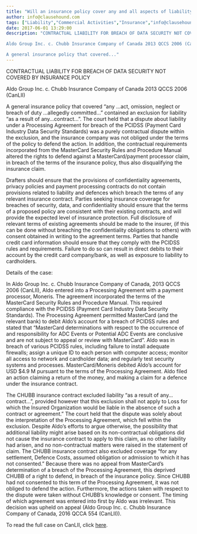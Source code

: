 ```yaml
---
title: "Will an insurance policy cover any and all aspects of liability mentioned in an agreement?"
author: info@clausehound.com
tags: ["Liability","Commercial Activities","Insurance","info@clausehound.com","Data Breach"]
date: 2017-06-01 13:29:00
description: "CONTRACTUAL LIABILITY FOR BREACH OF DATA SECURITY NOT COVERED BY INSURANCE POLICY

Aldo Group Inc. c. Chubb Insurance Company of Canada 2013 QCCS 2006 (CanLII)

A general insurance policy that covered..."
---
```


CONTRACTUAL LIABILITY FOR BREACH OF DATA SECURITY NOT COVERED BY INSURANCE POLICY

Aldo Group Inc. c. Chubb Insurance Company of Canada 2013 QCCS 2006 (CanLII)

A general insurance policy that covered “any …act, omission, neglect or breach of duty …allegedly committed…” contained an exclusion for liability “as a result of any…contract…”. The court held that a dispute about liability under a Processing Agreement for breach of the PCIDSS (Payment Card Industry Data Security Standards) was a purely contractual dispute within the exclusion, and the insurance company was not obliged under the terms of the policy to defend the action. In addition, the contractual requirements incorporated from the MasterCard Security Rules and Procedure Manual altered the rights to defend against a MasterCard/payment processor claim, in breach of the terms of the insurance policy, thus also disqualifying the insurance claim.

Drafters should ensure that the provisions of confidentiality agreements, privacy policies and payment processing contracts do not contain provisions related to liability and defences which breach the terms of any relevant insurance contract. Parties seeking insurance coverage for breaches of security, data, and confidentiality should ensure that the terms of a proposed policy are consistent with their existing contracts, and will provide the expected level of insurance protection. Full disclosure of relevant terms of existing agreements should be made to the insurer, (if this can be done without breaching the confidentiality obligations to others) with consent obtained in writing to the agreement terms. Parties that handle credit card information should ensure that they comply with the PCIDSS rules and requirements. Failure to do so can result in direct debits to their account by the credit card company/bank, as well as exposure to liability to cardholders.

Details of the case:

In Aldo Group Inc. c. Chubb Insurance Company of Canada, 2013 QCCS 2006 (CanLII), Aldo entered into a Processing Agreement with a payment processor, Moneris. The agreement incorporated the terms of the MasterCard Security Rules and Procedure Manual. This required compliance with the PCIDSS (Payment Card Industry Data Security Standards). The Processing Agreement permitted MasterCard (and the relevant bank) to debit Aldo’s account for a breach of PCIDSS rules and stated that “MasterCard determinations with respect to the occurrence of and responsibility for ADC Events or Potential ADC Events are conclusive and are not subject to appeal or review with MasterCard”. Aldo was in breach of various PCIDSS rules, including failure to install adequate firewalls; assign a unique ID to each person with computer access; monitor all access to network and cardholder data; and regularly test security systems and processes. MasterCard/Moneris debited Aldo’s account for USD $4.9 M pursuant to the terms of the Processing Agreement. Aldo filed an action claiming a return of the money, and making a claim for a defence under the insurance contract.

The CHUBB insurance contract excluded liability “as a result of any…contract…”, provided however that this exclusion shall not apply to Loss for which the Insured Organization would be liable in the absence of such a contract or agreement.” The court held that the dispute was solely about the interpretation of the Processing Agreement, which fell within the exclusion. Despite Aldo’s efforts to argue otherwise, the possibility that additional liability might arise based on its non-contractual obligations did not cause the insurance contract to apply to this claim, as no other liability had arisen, and no non-contractual matters were raised in the statement of claim. The CHUBB insurance contract also excluded coverage “for any settlement, Defence Costs, assumed obligation or admission to which it has not consented.” Because there was no appeal from MasterCard’s determination of a breach of the Processing Agreement, this deprived CHUBB of a right to defend, in breach of the insurance policy. Since CHUBB had not consented to this term of the Processing Agreement, it was not obliged to defend the action. Furthermore, the actions taken with respect to the dispute were taken without CHUBB’s knowledge or consent. The timing of which agreement was entered into first by Aldo was irrelevant. This decision was upheld on appeal (Aldo Group Inc. c. Chubb Insurance Company of Canada, 2016 QCCA 554 (CanLII)).

To read the full case on CanLII, click [here](https://www.canlii.org/en/qc/qccs/doc/2013/2013qccs2006/2013qccs2006.html?searchUrlHash=AAAAAQAnImRhdGEgYnJlYWNoIiAibGltaXRhdGlvbiBvZiBsaWFiaWxpdHkiAAAAAAE&amp;resultIndex=1).